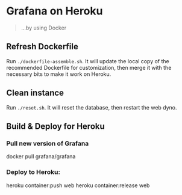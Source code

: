 # Grafana on Heroku

> ...by using Docker

## Refresh Dockerfile

Run `./dockerfile-assemble.sh`. It will update the local copy of the recommended Dockerfile for customization, then merge it with the necessary bits to make it work on Heroku.

## Clean instance

Run `./reset.sh`. It will reset the database, then restart the web dyno.

## Build & Deploy for Heroku

### Pull new version of Grafana
docker pull grafana/grafana

### Deploy to Heroku:
heroku container:push web
heroku container:release web
